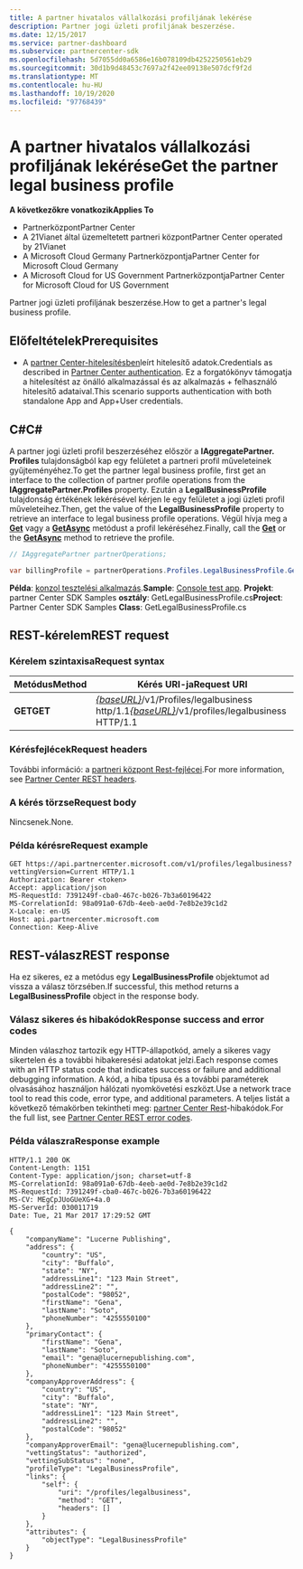 ```yaml
---
title: A partner hivatalos vállalkozási profiljának lekérése
description: Partner jogi üzleti profiljának beszerzése.
ms.date: 12/15/2017
ms.service: partner-dashboard
ms.subservice: partnercenter-sdk
ms.openlocfilehash: 5d7055dd0a6586e16b078109db4252250561eb29
ms.sourcegitcommit: 30d1b9d48453c7697a2f42ee09138e507dcf9f2d
ms.translationtype: MT
ms.contentlocale: hu-HU
ms.lasthandoff: 10/19/2020
ms.locfileid: "97768439"
---
```

# <a name="get-the-partner-legal-business-profile"></a><span data-ttu-id="c1948-103">A partner hivatalos vállalkozási profiljának lekérése</span><span class="sxs-lookup"><span data-stu-id="c1948-103">Get the partner legal business profile</span></span>

<span data-ttu-id="c1948-104">**A következőkre vonatkozik**</span><span class="sxs-lookup"><span data-stu-id="c1948-104">**Applies To**</span></span>

- <span data-ttu-id="c1948-105">Partnerközpont</span><span class="sxs-lookup"><span data-stu-id="c1948-105">Partner Center</span></span>
- <span data-ttu-id="c1948-106">A 21Vianet által üzemeltetett partneri központ</span><span class="sxs-lookup"><span data-stu-id="c1948-106">Partner Center operated by 21Vianet</span></span>
- <span data-ttu-id="c1948-107">A Microsoft Cloud Germany Partnerközpontja</span><span class="sxs-lookup"><span data-stu-id="c1948-107">Partner Center for Microsoft Cloud Germany</span></span>
- <span data-ttu-id="c1948-108">A Microsoft Cloud for US Government Partnerközpontja</span><span class="sxs-lookup"><span data-stu-id="c1948-108">Partner Center for Microsoft Cloud for US Government</span></span>

<span data-ttu-id="c1948-109">Partner jogi üzleti profiljának beszerzése.</span><span class="sxs-lookup"><span data-stu-id="c1948-109">How to get a partner's legal business profile.</span></span>

## <a name="prerequisites"></a><span data-ttu-id="c1948-110">Előfeltételek</span><span class="sxs-lookup"><span data-stu-id="c1948-110">Prerequisites</span></span>

- <span data-ttu-id="c1948-111">A [partner Center-hitelesítésben](partner-center-authentication.md)leírt hitelesítő adatok.</span><span class="sxs-lookup"><span data-stu-id="c1948-111">Credentials as described in [Partner Center authentication](partner-center-authentication.md).</span></span> <span data-ttu-id="c1948-112">Ez a forgatókönyv támogatja a hitelesítést az önálló alkalmazással és az alkalmazás + felhasználó hitelesítő adataival.</span><span class="sxs-lookup"><span data-stu-id="c1948-112">This scenario supports authentication with both standalone App and App+User credentials.</span></span>

## <a name="c"></a><span data-ttu-id="c1948-113">C\#</span><span class="sxs-lookup"><span data-stu-id="c1948-113">C\#</span></span>

<span data-ttu-id="c1948-114">A partner jogi üzleti profil beszerzéséhez először a **IAggregatePartner. Profiles** tulajdonságból kap egy felületet a partneri profil műveleteinek gyűjteményéhez.</span><span class="sxs-lookup"><span data-stu-id="c1948-114">To get the partner legal business profile, first get an interface to the collection of partner profile operations from the **IAggregatePartner.Profiles** property.</span></span> <span data-ttu-id="c1948-115">Ezután a **LegalBusinessProfile** tulajdonság értékének lekérésével kérjen le egy felületet a jogi üzleti profil műveleteihez.</span><span class="sxs-lookup"><span data-stu-id="c1948-115">Then, get the value of the **LegalBusinessProfile** property to retrieve an interface to legal business profile operations.</span></span> <span data-ttu-id="c1948-116">Végül hívja meg a [**Get**](/dotnet/api/microsoft.store.partnercenter.profiles.ilegalbusinessprofile.get) vagy a [**GetAsync**](/dotnet/api/microsoft.store.partnercenter.profiles.ilegalbusinessprofile.getasync) metódust a profil lekéréséhez.</span><span class="sxs-lookup"><span data-stu-id="c1948-116">Finally, call the [**Get**](/dotnet/api/microsoft.store.partnercenter.profiles.ilegalbusinessprofile.get) or the [**GetAsync**](/dotnet/api/microsoft.store.partnercenter.profiles.ilegalbusinessprofile.getasync) method to retrieve the profile.</span></span>

``` csharp
// IAggregatePartner partnerOperations;

var billingProfile = partnerOperations.Profiles.LegalBusinessProfile.Get();
```

<span data-ttu-id="c1948-117">**Példa**: [konzol tesztelési alkalmazás](console-test-app.md).</span><span class="sxs-lookup"><span data-stu-id="c1948-117">**Sample**: [Console test app](console-test-app.md).</span></span> <span data-ttu-id="c1948-118">**Projekt**: partner Center SDK Samples **osztály**: GetLegalBusinessProfile.cs</span><span class="sxs-lookup"><span data-stu-id="c1948-118">**Project**: Partner Center SDK Samples **Class**: GetLegalBusinessProfile.cs</span></span>

## <a name="rest-request"></a><span data-ttu-id="c1948-119">REST-kérelem</span><span class="sxs-lookup"><span data-stu-id="c1948-119">REST request</span></span>

### <a name="request-syntax"></a><span data-ttu-id="c1948-120">Kérelem szintaxisa</span><span class="sxs-lookup"><span data-stu-id="c1948-120">Request syntax</span></span>

| <span data-ttu-id="c1948-121">Metódus</span><span class="sxs-lookup"><span data-stu-id="c1948-121">Method</span></span>  | <span data-ttu-id="c1948-122">Kérés URI-ja</span><span class="sxs-lookup"><span data-stu-id="c1948-122">Request URI</span></span>                                                                    |
|---------|--------------------------------------------------------------------------------|
| <span data-ttu-id="c1948-123">**GET**</span><span class="sxs-lookup"><span data-stu-id="c1948-123">**GET**</span></span> | <span data-ttu-id="c1948-124">[*{baseURL}*](partner-center-rest-urls.md)/v1/Profiles/legalbusiness http/1.1</span><span class="sxs-lookup"><span data-stu-id="c1948-124">[*{baseURL}*](partner-center-rest-urls.md)/v1/profiles/legalbusiness HTTP/1.1</span></span> |

### <a name="request-headers"></a><span data-ttu-id="c1948-125">Kérésfejlécek</span><span class="sxs-lookup"><span data-stu-id="c1948-125">Request headers</span></span>

<span data-ttu-id="c1948-126">További információ: a [partneri központ Rest-fejlécei](headers.md).</span><span class="sxs-lookup"><span data-stu-id="c1948-126">For more information, see [Partner Center REST headers](headers.md).</span></span>

### <a name="request-body"></a><span data-ttu-id="c1948-127">A kérés törzse</span><span class="sxs-lookup"><span data-stu-id="c1948-127">Request body</span></span>

<span data-ttu-id="c1948-128">Nincsenek.</span><span class="sxs-lookup"><span data-stu-id="c1948-128">None.</span></span>

### <a name="request-example"></a><span data-ttu-id="c1948-129">Példa kérésre</span><span class="sxs-lookup"><span data-stu-id="c1948-129">Request example</span></span>

```http
GET https://api.partnercenter.microsoft.com/v1/profiles/legalbusiness?vettingVersion=Current HTTP/1.1
Authorization: Bearer <token>
Accept: application/json
MS-RequestId: 7391249f-cba0-467c-b026-7b3a60196422
MS-CorrelationId: 98a091a0-67db-4eeb-ae0d-7e8b2e39c1d2
X-Locale: en-US
Host: api.partnercenter.microsoft.com
Connection: Keep-Alive
```

## <a name="rest-response"></a><span data-ttu-id="c1948-130">REST-válasz</span><span class="sxs-lookup"><span data-stu-id="c1948-130">REST response</span></span>

<span data-ttu-id="c1948-131">Ha ez sikeres, ez a metódus egy **LegalBusinessProfile** objektumot ad vissza a válasz törzsében.</span><span class="sxs-lookup"><span data-stu-id="c1948-131">If successful, this method returns a **LegalBusinessProfile** object in the response body.</span></span>

### <a name="response-success-and-error-codes"></a><span data-ttu-id="c1948-132">Válasz sikeres és hibakódok</span><span class="sxs-lookup"><span data-stu-id="c1948-132">Response success and error codes</span></span>

<span data-ttu-id="c1948-133">Minden válaszhoz tartozik egy HTTP-állapotkód, amely a sikeres vagy sikertelen és a további hibakeresési adatokat jelzi.</span><span class="sxs-lookup"><span data-stu-id="c1948-133">Each response comes with an HTTP status code that indicates success or failure and additional debugging information.</span></span> <span data-ttu-id="c1948-134">A kód, a hiba típusa és a további paraméterek olvasásához használjon hálózati nyomkövetési eszközt.</span><span class="sxs-lookup"><span data-stu-id="c1948-134">Use a network trace tool to read this code, error type, and additional parameters.</span></span> <span data-ttu-id="c1948-135">A teljes listát a következő témakörben tekintheti meg: [partner Center Rest](error-codes.md)-hibakódok.</span><span class="sxs-lookup"><span data-stu-id="c1948-135">For the full list, see [Partner Center REST error codes](error-codes.md).</span></span>

### <a name="response-example"></a><span data-ttu-id="c1948-136">Példa válaszra</span><span class="sxs-lookup"><span data-stu-id="c1948-136">Response example</span></span>

```http
HTTP/1.1 200 OK
Content-Length: 1151
Content-Type: application/json; charset=utf-8
MS-CorrelationId: 98a091a0-67db-4eeb-ae0d-7e8b2e39c1d2
MS-RequestId: 7391249f-cba0-467c-b026-7b3a60196422
MS-CV: MEgCpJUoGUeXG+4a.0
MS-ServerId: 030011719
Date: Tue, 21 Mar 2017 17:29:52 GMT

{
    "companyName": "Lucerne Publishing",
    "address": {
        "country": "US",
        "city": "Buffalo",
        "state": "NY",
        "addressLine1": "123 Main Street",
        "addressLine2": "",
        "postalCode": "98052",
        "firstName": "Gena",
        "lastName": "Soto",
        "phoneNumber": "4255550100"
    },
    "primaryContact": {
        "firstName": "Gena",
        "lastName": "Soto",
        "email": "gena@lucernepublishing.com",
        "phoneNumber": "4255550100"
    },
    "companyApproverAddress": {
        "country": "US",
        "city": "Buffalo",
        "state": "NY",
        "addressLine1": "123 Main Street",
        "addressLine2": "",
        "postalCode": "98052"
    },
    "companyApproverEmail": "gena@lucernepublishing.com",
    "vettingStatus": "authorized",
    "vettingSubStatus": "none",
    "profileType": "LegalBusinessProfile",
    "links": {
        "self": {
            "uri": "/profiles/legalbusiness",
            "method": "GET",
            "headers": []
        }
    },
    "attributes": {
        "objectType": "LegalBusinessProfile"
    }
}
```
